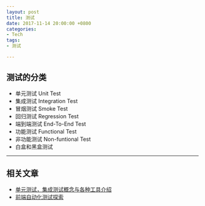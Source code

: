 ```yaml
---
layout: post
title: 测试
date: 2017-11-14 20:00:00 +0800
categories:
- Tech
tags:
- 测试

---
```


##  测试的分类

- 单元测试 Unit Test
- 集成测试 Integration Test
- 冒烟测试 Smoke Test
- 回归测试 Regression Test
- 端到端测试 End-To-End Test
- 功能测试 Functional Test
- 非功能测试 Non-funtional Test
- 白盒和黑盒测试

----

## 相关文章

- [单元测试，集成测试概念与各种工具介绍](http://blog.csdn.net/fireofjava/article/details/12834599)
- [前端自动化测试探索](http://fex.baidu.com/blog/2015/07/front-end-test/)
